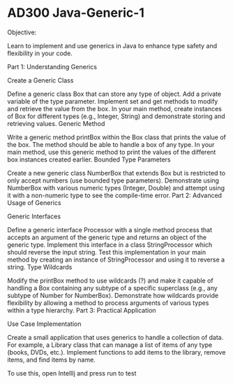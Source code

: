 # AD300 Java-Generic-1

Objective:

Learn to implement and use generics in Java to enhance type safety and flexibility in your code.

Part 1: Understanding Generics

Create a Generic Class

Define a generic class Box that can store any type of object. Add a private variable of the type parameter.
Implement set and get methods to modify and retrieve the value from the box.
In your main method, create instances of Box for different types (e.g., Integer, String) and demonstrate storing and retrieving values.
Generic Method

Write a generic method printBox within the Box class that prints the value of the box. The method should be able to handle a box of any type.
In your main method, use this generic method to print the values of the different box instances created earlier.
Bounded Type Parameters

Create a new generic class NumberBox that extends Box but is restricted to only accept numbers (use bounded type parameters).
Demonstrate using NumberBox with various numeric types (Integer, Double) and attempt using it with a non-numeric type to see the compile-time error.
Part 2: Advanced Usage of Generics

Generic Interfaces

Define a generic interface Processor with a single method process that accepts an argument of the generic type and returns an object of the generic type.
Implement this interface in a class StringProcessor which should reverse the input string.
Test this implementation in your main method by creating an instance of StringProcessor and using it to reverse a string.
Type Wildcards

Modify the printBox method to use wildcards (?) and make it capable of handling a Box containing any subtype of a specific superclass (e.g., any subtype of Number for NumberBox).
Demonstrate how wildcards provide flexibility by allowing a method to process arguments of various types within a type hierarchy.
Part 3: Practical Application

Use Case Implementation

Create a small application that uses generics to handle a collection of data. For example, a Library class that can manage a list of items of any type (books, DVDs, etc.).
Implement functions to add items to the library, remove items, and find items by name.

To use this, open IntellIj and press run to test